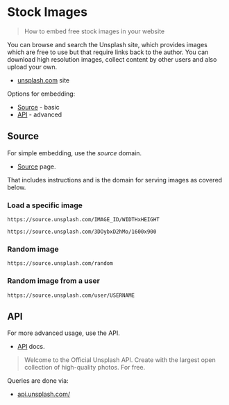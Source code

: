 # Stock Images
> How to embed free stock images in your website

You can browse and search the Unsplash site, which provides images which are free to use but that require links back to the author. You can download high resolution images, collect content by other users and also upload your own.

- [unsplash.com](https://unsplash.com) site

Options for embedding:

- [Source](#source) - basic
- [API](#api) - advanced


## Source

For simple embedding, use the _source_ domain.

- [Source](https://source.unsplash.com/) page.

That includes instructions and is the domain for serving images as covered below.

### Load a specific image

```
https://source.unsplash.com/IMAGE_ID/WIDTHxHEIGHT

https://source.unsplash.com/3DOybxD2hMo/1600x900
```

### Random image

```
https://source.unsplash.com/random
```

### Random image from a user

```
https://source.unsplash.com/user/USERNAME
```

## API

For more advanced usage, use the API.

- [API](https://unsplash.com/developers) docs.

> Welcome to the Official Unsplash API. Create with the largest open collection of high-quality photos. For free.

Queries are done via:

- [api.unsplash.com/](https://api.unsplash.com/)
